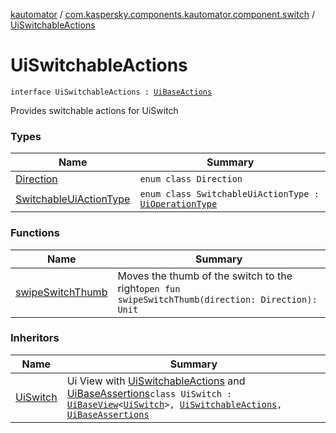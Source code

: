 [kautomator](../../index.md) / [com.kaspersky.components.kautomator.component.switch](../index.md) / [UiSwitchableActions](./index.md)

# UiSwitchableActions

`interface UiSwitchableActions : `[`UiBaseActions`](../../com.kaspersky.components.kautomator.component.common.actions/-ui-base-actions/index.md)

Provides switchable actions for UiSwitch

### Types

| Name | Summary |
|---|---|
| [Direction](-direction/index.md) | `enum class Direction` |
| [SwitchableUiActionType](-switchable-ui-action-type/index.md) | `enum class SwitchableUiActionType : `[`UiOperationType`](../../com.kaspersky.components.kautomator.intercept.operation/-ui-operation-type/index.md) |

### Functions

| Name | Summary |
|---|---|
| [swipeSwitchThumb](swipe-switch-thumb.md) | Moves the thumb of the switch to the right`open fun swipeSwitchThumb(direction: Direction): Unit` |

### Inheritors

| Name | Summary |
|---|---|
| [UiSwitch](../-ui-switch/index.md) | Ui View with [UiSwitchableActions](./index.md) and [UiBaseAssertions](../../com.kaspersky.components.kautomator.component.common.assertions/-ui-base-assertions/index.md)`class UiSwitch : `[`UiBaseView`](../../com.kaspersky.components.kautomator.component.common.views/-ui-base-view/index.md)`<`[`UiSwitch`](../-ui-switch/index.md)`>, `[`UiSwitchableActions`](./index.md)`, `[`UiBaseAssertions`](../../com.kaspersky.components.kautomator.component.common.assertions/-ui-base-assertions/index.md) |
